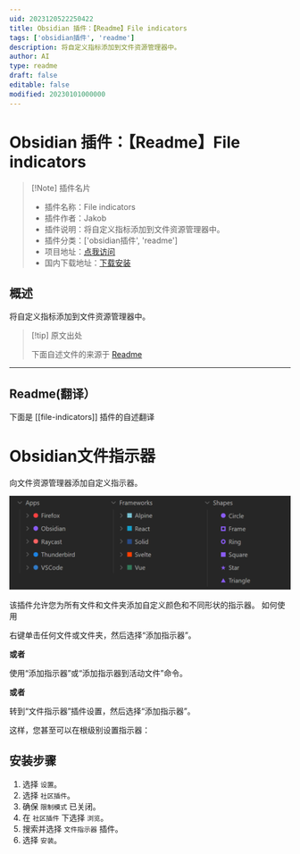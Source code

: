 ```yaml
---
uid: 2023120522250422
title: Obsidian 插件：【Readme】File indicators
tags: ['obsidian插件', 'readme']
description: 将自定义指标添加到文件资源管理器中。
author: AI
type: readme
draft: false
editable: false
modified: 20230101000000
---
```


# Obsidian 插件：【Readme】File indicators

> [!Note] 插件名片
> - 插件名称：File indicators
> - 插件作者：Jakob
> - 插件说明：将自定义指标添加到文件资源管理器中。
> - 插件分类：['obsidian插件', 'readme']
> - 项目地址：[点我访问](https://github.com/JakobMick/obsidian-file-indicators)
> - 国内下载地址：[下载安装](https://pkmer.cn/products/plugin/pluginMarket/?file-indicators)

## 概述

将自定义指标添加到文件资源管理器中。



> [!tip] 原文出处
> 
>下面自述文件的来源于 [Readme](https://ghproxy.net/https://raw.githubusercontent.com/JakobMick/obsidian-file-indicators/main/README.md)
> 

---

## Readme(翻译）

下面是 [[file-indicators]] 插件的自述翻译


# Obsidian文件指示器

向文件资源管理器添加自定义指示器。

<img src="https://github.com/JakobMick/obsidian-file-indicators/blob/main/screenshots/horizontal.png?raw=true">

该插件允许您为所有文件和文件夹添加自定义颜色和不同形状的指示器。
如何使用

右键单击任何文件或文件夹，然后选择“添加指示器”。

**或者**

使用“添加指示器”或“添加指示器到活动文件”命令。

**或者**

转到“文件指示器”插件设置，然后选择“添加指示器”。

这样，您甚至可以在根级别设置指示器：
## 安装步骤

1. 选择 `设置`。
2. 选择 `社区插件`。
3. 确保 `限制模式` 已关闭。
4. 在 `社区插件` 下选择 `浏览`。
5. 搜索并选择 `文件指示器` 插件。
6. 选择 `安装`。



